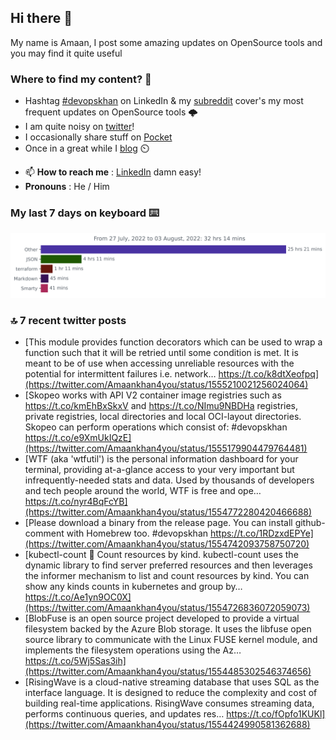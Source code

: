 <!--- [![Hits](https://hits.seeyoufarm.com/api/count/incr/badge.svg?url=https%3A%2F%2Fgithub.com%2Fakhan4u%2Fhit-counter&count_bg=%2379C83D&title_bg=%23555555&icon=&icon_color=%23E7E7E7&title=visits&edge_flat=false)](https://hits.seeyoufarm.com) --->

## Hi there 👋

My name is Amaan, I post some amazing updates on OpenSource tools and you may find it quite useful

### Where to find my content? 🤔

* Hashtag [#devopskhan](https://www.linkedin.com/feed/hashtag/devopskhan/) on LinkedIn & my [subreddit](https://www.reddit.com/r/devopskhan/) cover's my most frequent updates on OpenSource tools 🌩️
* I am quite noisy on [twitter](https://twitter.com/Amaankhan4you)!
* I occasionally share stuff on [Pocket](https://getpocket.com/@ej6g8d1dp2829A16a9Tf5d4T6bAMp3d8791rejDe86yem3bm4e14ex4fT4dluk29)
* Once in a great while I [blog](https://linuxparrot.com/) ⏲️


- 📫 **How to reach me** : [LinkedIn](https://www.linkedin.com/in/amaan-khan-linux-ninja) damn easy!
- **Pronouns** : He / Him

### My last 7 days on keyboard ⌨️

<img src="https://github.com/akhan4u/akhan4u/blob/main/images/stat.svg" alt="Amaan's Wakatime Activity!"/>

### 🔝 7 recent twitter posts
<!-- DEVDOJO:START -->
- [This module provides function decorators which can be used to wrap a function such that it will be retried until some condition is met. It is meant to be of use when accessing unreliable resources with the potential for intermittent failures i.e. network… https://t.co/k8dtXeofpq](https://twitter.com/Amaankhan4you/status/1555210021256024064)
- [Skopeo works with API V2 container image registries such as https://t.co/kmEhBxSkxV and https://t.co/NImu9NBDHa registries, private registries, local directories and local OCI-layout directories. Skopeo can perform operations which consist of: #devopskhan https://t.co/e9XmUkIQzE](https://twitter.com/Amaankhan4you/status/1555179904479764481)
- [WTF &lpar;aka &#39;wtfutil&#39;&rpar; is the personal information dashboard for your terminal, providing at-a-glance access to your very important but infrequently-needed stats and data. Used by thousands of developers and tech people around the world, WTF is free and ope… https://t.co/nyr4BqFcYB](https://twitter.com/Amaankhan4you/status/1554772280420466688)
- [Please download a binary from the release page. You can install github-comment with Homebrew too. #devopskhan https://t.co/1RDzxdEPYe](https://twitter.com/Amaankhan4you/status/1554742093758750720)
- [kubectl-count 🎊 Count resources by kind. kubectl-count uses the dynamic library to find server preferred resources and then leverages the informer mechanism to list and count resources by kind. You can show any kinds counts in kubernetes and group by… https://t.co/Ae1yn9OC0X](https://twitter.com/Amaankhan4you/status/1554726836072059073)
- [BlobFuse is an open source project developed to provide a virtual filesystem backed by the Azure Blob storage. It uses the libfuse open source library to communicate with the Linux FUSE kernel module, and implements the filesystem operations using the Az… https://t.co/5Wj5Sas3ih](https://twitter.com/Amaankhan4you/status/1554485302546374656)
- [RisingWave is a cloud-native streaming database that uses SQL as the interface language. It is designed to reduce the complexity and cost of building real-time applications. RisingWave consumes streaming data, performs continuous queries, and updates res… https://t.co/fOpfo1KUKl](https://twitter.com/Amaankhan4you/status/1554424990581362688)
<!-- DEVDOJO:END -->

<!-- ![Amaan's GitHub stats](https://github-readme-stats.vercel.app/api?username=akhan4u&count_private=true&show_icons=true&hide=contribs) -->
